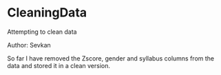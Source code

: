 # CleaningData
Attempting to clean data


Author: Sevkan

So far I have removed the Zscore, gender and syllabus columns from the data and stored it in a clean version.